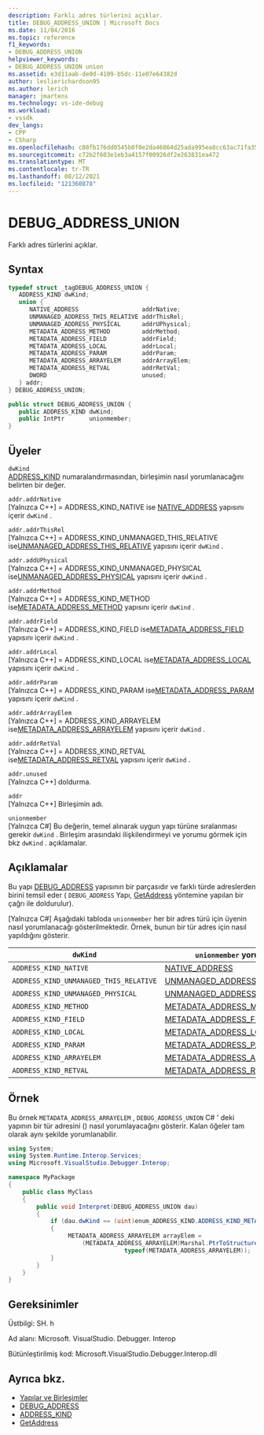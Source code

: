 ```yaml
---
description: Farklı adres türlerini açıklar.
title: DEBUG_ADDRESS_UNION | Microsoft Docs
ms.date: 11/04/2016
ms.topic: reference
f1_keywords:
- DEBUG_ADDRESS_UNION
helpviewer_keywords:
- DEBUG_ADDRESS_UNION union
ms.assetid: e3d11aab-de0d-4109-b5dc-11e07e64382d
author: leslierichardson95
ms.author: lerich
manager: jmartens
ms.technology: vs-ide-debug
ms.workload:
- vssdk
dev_langs:
- CPP
- CSharp
ms.openlocfilehash: c80fb176dd0545b0f0e2da46864d25ada995ea8cc63ac71fa3576e12d37e9b13
ms.sourcegitcommit: c72b2f603e1eb3a4157f00926df2e263831ea472
ms.translationtype: MT
ms.contentlocale: tr-TR
ms.lasthandoff: 08/12/2021
ms.locfileid: "121360878"
---
```

# <a name="debug_address_union"></a>DEBUG_ADDRESS_UNION
Farklı adres türlerini açıklar.

## <a name="syntax"></a>Syntax

```cpp
typedef struct _tagDEBUG_ADDRESS_UNION {
   ADDRESS_KIND dwKind;
   union {
      NATIVE_ADDRESS                  addrNative;
      UNMANAGED_ADDRESS_THIS_RELATIVE addrThisRel;
      UNMANAGED_ADDRESS_PHYSICAL      addrUPhysical;
      METADATA_ADDRESS_METHOD         addrMethod;
      METADATA_ADDRESS_FIELD          addrField;
      METADATA_ADDRESS_LOCAL          addrLocal;
      METADATA_ADDRESS_PARAM          addrParam;
      METADATA_ADDRESS_ARRAYELEM      addrArrayElem;
      METADATA_ADDRESS_RETVAL         addrRetVal;
      DWORD                           unused;
   } addr;
} DEBUG_ADDRESS_UNION;
```

```csharp
public struct DEBUG_ADDRESS_UNION {
   public ADDRESS_KIND dwKind;
   public IntPtr       unionmember;
}
```

## <a name="members"></a>Üyeler
`dwKind`\
[ADDRESS_KIND](../../../extensibility/debugger/reference/address-kind.md) numaralandırmasından, birleşimin nasıl yorumlanacağını belirten bir değer.

`addr.addrNative`\
[Yalnızca C++] = ADDRESS_KIND_NATIVE ise [NATIVE_ADDRESS](../../../extensibility/debugger/reference/native-address.md) yapısını içerir `dwKind` .

`addr.addrThisRel`\
[Yalnızca C++] = ADDRESS_KIND_UNMANAGED_THIS_RELATIVE ise[UNMANAGED_ADDRESS_THIS_RELATIVE](../../../extensibility/debugger/reference/unmanaged-address-this-relative.md) yapısını içerir `dwKind` .

`addr.addUPhysical`\
[Yalnızca C++] = ADDRESS_KIND_UNMANAGED_PHYSICAL ise[UNMANAGED_ADDRESS_PHYSICAL](../../../extensibility/debugger/reference/unmanaged-address-physical.md) yapısını içerir `dwKind` .

`addr.addrMethod`\
[Yalnızca C++] = ADDRESS_KIND_METHOD ise[METADATA_ADDRESS_METHOD](../../../extensibility/debugger/reference/metadata-address-method.md) yapısını içerir `dwKind` .

`addr.addrField`\
[Yalnızca C++] = ADDRESS_KIND_FIELD ise[METADATA_ADDRESS_FIELD](../../../extensibility/debugger/reference/metadata-address-field.md) yapısını içerir `dwKind` .

`addr.addrLocal`\
[Yalnızca C++] = ADDRESS_KIND_LOCAL ise[METADATA_ADDRESS_LOCAL](../../../extensibility/debugger/reference/metadata-address-local.md) yapısını içerir `dwKind` .

`addr.addrParam`\
[Yalnızca C++] = ADDRESS_KIND_PARAM ise[METADATA_ADDRESS_PARAM](../../../extensibility/debugger/reference/metadata-address-param.md) yapısını içerir `dwKind` .

`addr.addrArrayElem`\
[Yalnızca C++] = ADDRESS_KIND_ARRAYELEM ise[METADATA_ADDRESS_ARRAYELEM](../../../extensibility/debugger/reference/metadata-address-arrayelem.md) yapısını içerir `dwKind` .

`addr.addrRetVal`\
[Yalnızca C++] = ADDRESS_KIND_RETVAL ise[METADATA_ADDRESS_RETVAL](../../../extensibility/debugger/reference/metadata-address-retval.md) yapısını içerir `dwKind` .

`addr.unused`\
[Yalnızca C++] doldurma.

`addr`\
[Yalnızca C++] Birleşimin adı.

`unionmember`\
[Yalnızca C#] Bu değerin, temel alınarak uygun yapı türüne sıralanması gerekir `dwKind` . Birleşim arasındaki ilişkilendirmeyi ve yorumu görmek için bkz `dwKind` . açıklamalar.

## <a name="remarks"></a>Açıklamalar
Bu yapı [DEBUG_ADDRESS](../../../extensibility/debugger/reference/debug-address.md) yapısının bir parçasıdır ve farklı türde adreslerden birini temsil eder ( `DEBUG_ADDRESS` Yapı, [GetAddress](../../../extensibility/debugger/reference/idebugaddress-getaddress.md) yöntemine yapılan bir çağrı ile doldurulur).

 [Yalnızca C#] Aşağıdaki tabloda `unionmember` her bir adres türü için üyenin nasıl yorumlanacağı gösterilmektedir. Örnek, bunun bir tür adres için nasıl yapıldığını gösterir.

|`dwKind`|`unionmember` yorumlanan|
|--------------|----------------------------------|
|`ADDRESS_KIND_NATIVE`|[NATIVE_ADDRESS](../../../extensibility/debugger/reference/native-address.md)|
|`ADDRESS_KIND_UNMANAGED_THIS_RELATIVE`|[UNMANAGED_ADDRESS_THIS_RELATIVE](../../../extensibility/debugger/reference/unmanaged-address-this-relative.md)|
|`ADDRESS_KIND_UNMANAGED_PHYSICAL`|[UNMANAGED_ADDRESS_PHYSICAL](../../../extensibility/debugger/reference/unmanaged-address-physical.md)|
|`ADDRESS_KIND_METHOD`|[METADATA_ADDRESS_METHOD](../../../extensibility/debugger/reference/metadata-address-method.md)|
|`ADDRESS_KIND_FIELD`|[METADATA_ADDRESS_FIELD](../../../extensibility/debugger/reference/metadata-address-field.md)|
|`ADDRESS_KIND_LOCAL`|[METADATA_ADDRESS_LOCAL](../../../extensibility/debugger/reference/metadata-address-local.md)|
|`ADDRESS_KIND_PARAM`|[METADATA_ADDRESS_PARAM](../../../extensibility/debugger/reference/metadata-address-param.md)|
|`ADDRESS_KIND_ARRAYELEM`|[METADATA_ADDRESS_ARRAYELEM](../../../extensibility/debugger/reference/metadata-address-arrayelem.md)|
|`ADDRESS_KIND_RETVAL`|[METADATA_ADDRESS_RETVAL](../../../extensibility/debugger/reference/metadata-address-retval.md)|

## <a name="example"></a>Örnek
Bu örnek `METADATA_ADDRESS_ARRAYELEM` , `DEBUG_ADDRESS_UNION` C# ' deki yapının bir tür adresini () nasıl yorumlayacağını gösterir. Kalan öğeler tam olarak aynı şekilde yorumlanabilir.

```csharp
using System;
using System.Runtime.Interop.Services;
using Microsoft.VisualStudio.Debugger.Interop;

namespace MyPackage
{
    public class MyClass
    {
        public void Interpret(DEBUG_ADDRESS_UNION dau)
        {
            if (dau.dwKind == (uint)enum_ADDRESS_KIND.ADDRESS_KIND_METADATA_ARRAYELEM)
            {
                 METADATA_ADDRESS_ARRAYELEM arrayElem =
                     (METADATA_ADDRESS_ARRAYELEM)Marshal.PtrToStructure(dau.unionmember,
                                 typeof(METADATA_ADDRESS_ARRAYELEM));
            }
        }
    }
}
```

## <a name="requirements"></a>Gereksinimler
Üstbilgi: SH. h

Ad alanı: Microsoft. VisualStudio. Debugger. Interop

Bütünleştirilmiş kod: Microsoft.VisualStudio.Debugger.Interop.dll

## <a name="see-also"></a>Ayrıca bkz.
- [Yapılar ve Birleşimler](../../../extensibility/debugger/reference/structures-and-unions.md)
- [DEBUG_ADDRESS](../../../extensibility/debugger/reference/debug-address.md)
- [ADDRESS_KIND](../../../extensibility/debugger/reference/address-kind.md)
- [GetAddress](../../../extensibility/debugger/reference/idebugaddress-getaddress.md)
